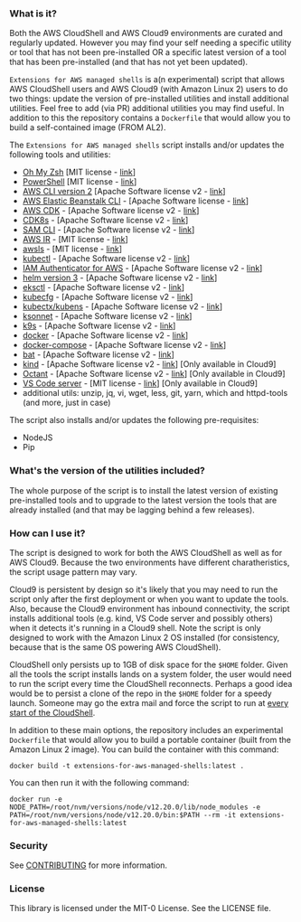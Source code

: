 ### What is it?

Both the AWS CloudShell and AWS Cloud9 environments are curated and regularly updated. However you may find your self needing a specific utility or tool that has not been pre-installed OR a specific latest version of a tool that has been pre-installed (and that has not yet been updated). 

`Extensions for AWS managed shells` is a(n experimental) script that allows AWS CloudShell users and AWS Cloud9 (with Amazon Linux 2) users to do two things: update the version of pre-installed utilities and install additional utilities. Feel free to add (via PR) additional utilities you may find useful. In addition to this the repository contains a `Dockerfile` that would allow you to build a self-contained image (FROM AL2). 

The `Extensions for AWS managed shells` script installs and/or updates the following tools and utilities:
- [Oh My Zsh](https://ohmyz.sh/) [MIT license - [link](https://github.com/ohmyzsh/ohmyzsh/blob/master/LICENSE.txt)]
- [PowerShell](https://github.com/PowerShell/PowerShell) [MIT license - [link](https://github.com/PowerShell/PowerShell/blob/master/LICENSE.txt)]
- [AWS CLI version 2](https://docs.aws.amazon.com/cli/latest/userguide/install-cliv2.html) [Apache Software license v2 - [link](https://github.com/aws/aws-cli/blob/develop/LICENSE.txt)]
- [AWS Elastic Beanstalk CLI](https://docs.aws.amazon.com/elasticbeanstalk/latest/dg/eb-cli3-install-advanced.html) - [Apache Software license - [link](https://pypi.org/project/awsebcli/)]
- [AWS CDK](https://github.com/awslabs/aws-cdk) - [Apache Software license v2 - [link](https://github.com/aws/aws-cdk/blob/master/LICENSE)]
- [CDK8s](https://cdk8s.io/) - [Apache Software license v2 - [link](https://github.com/awslabs/cdk8s/blob/master/LICENSE)]
- [SAM CLI](https://github.com/aws/aws-sam-cli) - [Apache Software license v2 - [link](https://github.com/aws/aws-sam-cli/blob/develop/LICENSE)]
- [AWS IR](https://aws_ir.readthedocs.io/en/latest/) - [MIT license - [link](https://aws-ir.readthedocs.io/en/latest/about.html#license)]
- [awsls](https://github.com/jckuester/awsls) - [MIT license - [link](https://github.com/jckuester/awsls/blob/master/LICENSE.md)]
- [kubectl](https://kubernetes.io/docs/tasks/tools/install-kubectl/) - [Apache Software license v2 - [link](https://github.com/kubernetes/kubectl/blob/master/LICENSE)]
- [IAM Authenticator for AWS](https://github.com/kubernetes-sigs/aws-iam-authenticator) - [Apache Software license v2 - [link](https://github.com/kubernetes-sigs/aws-iam-authenticator/blob/master/LICENSE)]
- [helm version 3](https://github.com/helm/helm) - [Apache Software license v2 - [link](https://github.com/helm/helm/blob/master/LICENSE)]
- [eksctl](https://github.com/weaveworks/eksctl) - [Apache Software license v2 - [link](https://github.com/weaveworks/eksctl/blob/master/LICENSE)]
- [kubecfg](https://github.com/ksonnet/kubecfg) - [Apache Software license v2 - [link](https://github.com/bitnami/kubecfg/blob/master/LICENSE)]
- [kubectx/kubens](https://github.com/ahmetb/kubectx/) - [Apache Software license v2 - [link](https://github.com/ahmetb/kubectx/blob/master/LICENSE)]
- [ksonnet](https://github.com/ksonnet/ksonnet) - [Apache Software license v2 - [link](https://github.com/ksonnet/ksonnet/blob/master/LICENSE)]
- [k9s](https://k9ss.io/) - [Apache Software license v2 - [link](https://k9ss.io/)]
- [docker](https://docs.docker.com/engine/) - [Apache Software license v2 - [link](https://github.com/docker/engine/blob/master/LICENSE)]
- [docker-compose](https://docs.docker.com/compose/) - [Apache Software license v2 - [link](https://github.com/docker/compose/blob/master/LICENSE)]
- [bat](https://github.com/sharkdp/bat/) - [Apache Software license v2 - [link](https://github.com/sharkdp/bat/blob/master/LICENSE-APACHE)]
- [kind](https://kind.sigs.k8s.io/) - [Apache Software license v2 - [link](https://github.com/kubernetes-sigs/kind/blob/master/LICENSE)] [Only available in Cloud9]
- [Octant](https://github.com/vmware-tanzu/octant) - [Apache Software license v2 - [link](https://github.com/vmware-tanzu/octant/blob/master/LICENSE)] [Only available in Cloud9]
- [VS Code server](https://github.com/cdr/code-server) - [MIT license - [link](https://github.com/cdr/code-server/blob/v3.8.0/LICENSE.txt)] [Only available in Cloud9]
- additional utils: unzip, jq, vi, wget, less, git, yarn, which and httpd-tools (and more, just in case) 

The script also installs and/or updates the following pre-requisites: 
- NodeJS 
- Pip 


### What's the version of the utilities included?

The whole purpose of the script is to install the latest version of existing pre-installed tools and to upgrade to the latest version the tools that are already installed (and that may be lagging behind a few releases).


### How can I use it?

The script is designed to work for both the AWS CloudShell as well as for AWS Cloud9. Because the two environments have different charatheristics, the script usage pattern may vary. 

Cloud9 is persistent by design so it's likely that you may need to run the script only after the first deployment or when you want to update the tools. Also, because the Cloud9 environment has inbound connectivity, the script installs additional tools (e.g. kind, VS Code server and possibly others) when it detects it's running in a Cloud9 shell. Note the script is only designed to work with the Amazon Linux 2 OS installed (for consistency, because that is the same OS powering AWS CloudShell).

CloudShell only persists up to 1GB of disk space for the `$HOME` folder. Given all the tools the script installs lands on a system folder, the user would need to run the script every time the CloudShell reconnects. Perhaps a good idea would be to persist a clone of the repo in the `$HOME` folder for a speedy launch. Someone may go the extra mail and force the script to run at [every start of the CloudShell](https://docs.aws.amazon.com/cloudshell/latest/userguide/vm-specs.html#modifying-shell-scripts).

In addition to these main options, the repository includes an experimental `Dockerfile` that would allow you to build a portable container (built from the Amazon Linux 2 image). You can build the container with this command: 
```
docker build -t extensions-for-aws-managed-shells:latest . 
```

You can then run it with the following command:
```
docker run -e NODE_PATH=/root/nvm/versions/node/v12.20.0/lib/node_modules -e PATH=/root/nvm/versions/node/v12.20.0/bin:$PATH --rm -it extensions-for-aws-managed-shells:latest 
```

### Security

See [CONTRIBUTING](CONTRIBUTING.md#security-issue-notifications) for more information.

### License

This library is licensed under the MIT-0 License. See the LICENSE file.
